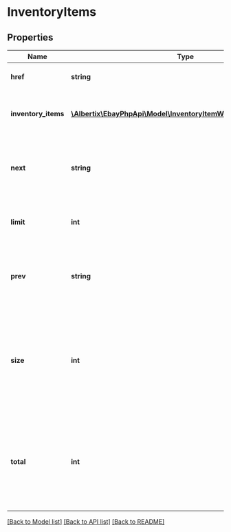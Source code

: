# InventoryItems

## Properties
Name | Type | Description | Notes
------------ | ------------- | ------------- | -------------
**href** | **string** | This is the URL to the current page of inventory items. | [optional] 
**inventory_items** | [**\Albertix\EbayPhpApi\Model\InventoryItemWithSkuLocaleGroupid[]**](InventoryItemWithSkuLocaleGroupid.md) | This container is an array of one or more inventory items, with detailed information on each inventory item. | [optional] 
**next** | **string** | This is the URL to the next page of inventory items. This field will only be returned if there are additional inventory items to view. | [optional] 
**limit** | **int** | This integer value is the the number of inventory items that will be displayed on each results page. | [optional] 
**prev** | **string** | This is the URL to the previous page of inventory items. This field will only be returned if there are previous inventory items to view. | [optional] 
**size** | **int** | This integer value indicates the total number of pages of results that are available. This number will depend on the total number of inventory items available for viewing, and on the &lt;strong&gt;limit&lt;/strong&gt; value. | [optional] 
**total** | **int** | This integer value is the total number of inventory items that exist for the seller&#39;s account. Based on this number and on the &lt;strong&gt;limit&lt;/strong&gt; value, the seller may have to toggle through multiple pages to view all inventory items. | [optional] 

[[Back to Model list]](../README.md#documentation-for-models) [[Back to API list]](../README.md#documentation-for-api-endpoints) [[Back to README]](../README.md)


